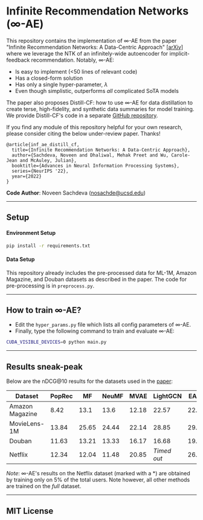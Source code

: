 # Infinite Recommendation Networks (∞-AE)

This repository contains the implementation of ∞-AE from the paper "Infinite Recommendation Networks: A Data-Centric Approach" [[arXiv]](https://arxiv.org/abs/2206.02626) where we leverage the NTK of an infinitely-wide autoencoder for implicit-feedback recommendation. Notably, ∞-AE:

- Is easy to implement (<50 lines of relevant code)
- Has a closed-form solution
- Has only a single hyper-parameter, $\lambda$
- Even though simplistic, outperforms *all* complicated SoTA models

The paper also proposes Distill-CF: how to use ∞-AE for data distillation to create terse, high-fidelity, and synthetic data summaries for model training. We provide Distill-CF's code in a separate [GitHub repository](https://github.com/noveens/distill_cf).

If you find any module of this repository helpful for your own research, please consider citing the below under-review paper. Thanks!

```
@article{inf_ae_distill_cf,
  title={Infinite Recommendation Networks: A Data-Centric Approach},
  author={Sachdeva, Noveen and Dhaliwal, Mehak Preet and Wu, Carole-Jean and McAuley, Julian},
  booktitle={Advances in Neural Information Processing Systems},
  series={NeurIPS '22},
  year={2022}
}
```

**Code Author**: Noveen Sachdeva (nosachde@ucsd.edu)

---

## Setup

#### Environment Setup

```bash
pip install -r requirements.txt
```

#### Data Setup

This repository already includes the pre-processed data for ML-1M, Amazon Magazine, and Douban datasets as described in the paper. The code for pre-processing is in `preprocess.py`.

---

## How to train ∞-AE?

- Edit the `hyper_params.py` file which lists all config parameters of ∞-AE.
- Finally, type the following command to train and evaluate ∞-AE:

```bash
CUDA_VISIBLE_DEVICES=0 python main.py
```

---

## Results sneak-peak

Below are the nDCG@10 results for the datasets used in the [paper](https://arxiv.org/abs/2206.02626):

| Dataset         | PopRec | MF    | NeuMF | MVAE  | LightGCN    | EASE  | ∞-AE      |
| ----------------- | -------- | ------- | ------- | ------- | ------------- | ------- | ------------ |
| Amazon Magazine | 8.42   | 13.1  | 13.6  | 12.18 | 22.57       | 22.84 | **23.06**  |
| MovieLens-1M    | 13.84  | 25.65 | 24.44 | 22.14 | 28.85       | 29.88 | **32.82**  |
| Douban          | 11.63  | 13.21 | 13.33 | 16.17 | 16.68       | 19.48 | **24.94**  |
| Netflix         | 12.34  | 12.04 | 11.48 | 20.85 | *Timed out* | 26.83 | **30.59*** |

*Note*: ∞-AE's results on the Netflix dataset (marked with a *) are obtained by training only on 5% of the total users. Note however, all other methods are trained on the *full* dataset.

---

## MIT License

